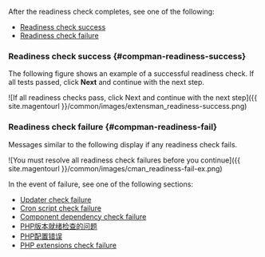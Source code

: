 <div markdown="1">

After the readiness check completes, see one of the following:

*	[Readiness check success](#compman-readiness-success)
*	[Readiness check failure](#compman-readiness-fail)

### Readiness check success {#compman-readiness-success}
The following figure shows an example of a successful readiness check. If all tests passed, click **Next** and continue with the next step.

![If all readiness checks pass, click Next and continue with the next step]({{ site.magentourl }}/common/images/extensman_readiness-success.png)

### Readiness check failure {#compman-readiness-fail}
Messages similar to the following display if any readiness check fails. 

![You must resolve all readiness check failures before you continue]({{ site.magentourl }}/common/images/cman_readiness-fail-ex.png)

In the event of failure, see one of the following sections:

*	<a href="{{ page.baseurl }}/comp-mgr/trouble/cman/updater.html">Updater check failure</a>
*	<a href="{{ page.baseurl }}/comp-mgr/trouble/cman/cron.html">Cron script check failure</a>
*	<a href="{{ page.baseurl }}/comp-mgr/trouble/cman/component-depend.html">Component dependency check failure</a>
*	<a href="{{ page.baseurl }}/comp-mgr/trouble/cman/php-version.html">PHP版本就绪检查的问题</a>
*	<a href="{{ page.baseurl }}/install-gde/trouble/php/tshoot_php-set.html">PHP配置错误</a>
*	<a href="{{ page.baseurl }}/install-gde/system-requirements.html">PHP extensions check failure</a>
